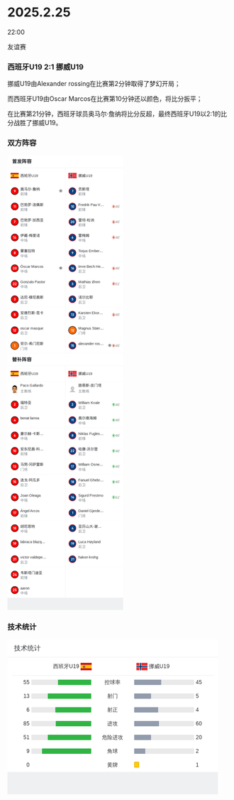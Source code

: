 # 2025.2.25

22:00

友谊赛

### 西班牙U19 2:1 挪威U19

挪威U19由Alexander rossing在比赛第2分钟取得了梦幻开局；

而西班牙U19由Oscar Marcos在比赛第10分钟还以颜色，将比分扳平；

在比赛第21分钟，西班牙球员奥马尔·詹纳将比分反超，最终西班牙U19以2:1的比分战胜了挪威U19。

### 双方阵容

![](images/mk-2025-02-26-01-12-41.png ':size=40%')

### 技术统计

![](images/mk-2025-02-26-01-13-21.png ':size=40%')